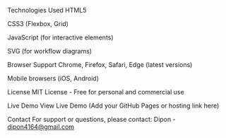 Technologies Used
HTML5

CSS3 (Flexbox, Grid)

JavaScript (for interactive elements)

SVG (for workflow diagrams)

Browser Support
Chrome, Firefox, Safari, Edge (latest versions)

Mobile browsers (iOS, Android)

License
MIT License - Free for personal and commercial use

Live Demo
View Live Demo (Add your GitHub Pages or hosting link here)

Contact
For support or questions, please contact:
Dipon - dipon4164@gmail.com
